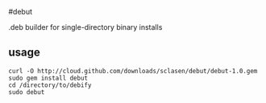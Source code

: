 #debut

.deb builder for single-directory binary installs

## usage
   
    curl -O http://cloud.github.com/downloads/sclasen/debut/debut-1.0.gem
    sudo gem install debut
    cd /directory/to/debify
    sudo debut
    

